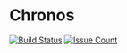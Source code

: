 # Chronos

[![Build Status](https://travis-ci.org/Harwood/Chronos.svg?branch=master)](https://travis-ci.org/Harwood/Chronos)
[![Issue Count](https://codeclimate.com/github/Harwood/Chronos/badges/issue_count.svg)](https://codeclimate.com/github/Harwood/Chronos)
